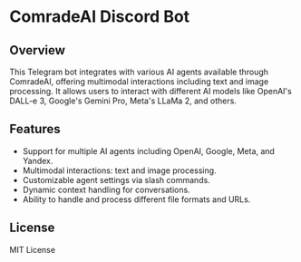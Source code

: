 # ComradeAI Discord Bot

## Overview
This Telegram bot integrates with various AI agents available through ComradeAI, offering multimodal interactions including text and image processing. It allows users to interact with different AI models like OpenAI's DALL-e 3, Google's Gemini Pro, Meta's LLaMa 2, and others.

## Features
- Support for multiple AI agents including OpenAI, Google, Meta, and Yandex.
- Multimodal interactions: text and image processing.
- Customizable agent settings via slash commands.
- Dynamic context handling for conversations.
- Ability to handle and process different file formats and URLs.

## License
MIT License

